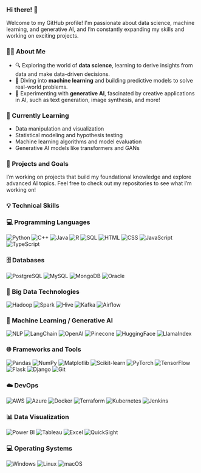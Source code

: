 ### Hi there! 👋

Welcome to my GitHub profile! I'm passionate about data science, machine learning, and generative AI, and I’m constantly expanding my skills and working on exciting projects.

### 🧑‍💻 About Me
- 🔍 Exploring the world of **data science**, learning to derive insights from data and make data-driven decisions.
- 🤖 Diving into **machine learning** and building predictive models to solve real-world problems.
- 🎨 Experimenting with **generative AI**, fascinated by creative applications in AI, such as text generation, image synthesis, and more!

### 🌱 Currently Learning
- Data manipulation and visualization
- Statistical modeling and hypothesis testing
- Machine learning algorithms and model evaluation
- Generative AI models like transformers and GANs

### 🚀 Projects and Goals
I’m working on projects that build my foundational knowledge and explore advanced AI topics. Feel free to check out my repositories to see what I’m working on!


### 💡 Technical Skills
### 💻 Programming Languages
<p>
  <img src="https://img.shields.io/badge/Python-3776AB?logo=python&logoColor=white" alt="Python">
  <img src="https://img.shields.io/badge/C++-00599C?logo=c%2B%2B&logoColor=white" alt="C++">
  <img src="https://img.shields.io/badge/Java-D72B1B?logo=java&logoColor=white" alt="Java">
  <img src="https://img.shields.io/badge/R-276DC3?logo=r&logoColor=white" alt="R">
  <img src="https://img.shields.io/badge/SQL-4479A1?logo=sqlite&logoColor=white" alt="SQL">
  <img src="https://img.shields.io/badge/HTML-E34F26?logo=html5&logoColor=white" alt="HTML">
  <img src="https://img.shields.io/badge/CSS-1572B6?logo=css3&logoColor=white" alt="CSS">
  <img src="https://img.shields.io/badge/JavaScript-F7DF1E?logo=javascript&logoColor=black" alt="JavaScript">
  <img src="https://img.shields.io/badge/TypeScript-3178C6?logo=typescript&logoColor=white" alt="TypeScript">
</p>

### 🗄️ Databases
<p>
  <img src="https://img.shields.io/badge/PostgreSQL-336791?logo=postgresql&logoColor=white" alt="PostgreSQL">
  <img src="https://img.shields.io/badge/MySQL-4479A1?logo=mysql&logoColor=white" alt="MySQL">
  <img src="https://img.shields.io/badge/MongoDB-47A248?logo=mongodb&logoColor=white" alt="MongoDB">
  <img src="https://img.shields.io/badge/Oracle-F80000?logo=oracle&logoColor=white" alt="Oracle">
</p>

### 🔹 Big Data Technologies
<p>
  <img src="https://img.shields.io/badge/Hadoop-66CCFF?logo=apache-hadoop&logoColor=black" alt="Hadoop">
  <img src="https://img.shields.io/badge/Spark-E25A1C?logo=apache-spark&logoColor=white" alt="Spark">
  <img src="https://img.shields.io/badge/Hive-FDEE21?logo=apache-hive&logoColor=black" alt="Hive">
  <img src="https://img.shields.io/badge/Kafka-231F20?logo=apache-kafka&logoColor=white" alt="Kafka">
  <img src="https://img.shields.io/badge/Airflow-017CEE?logo=apache-airflow&logoColor=white" alt="Airflow">
</p>

### 🧠 Machine Learning / Generative AI
<p>
<img src="https://img.shields.io/badge/NLP-4B8BBE?logo=language&logoColor=white" alt="NLP">
<img src="https://img.shields.io/badge/LangChain-3E7C17?logo=language&logoColor=white" alt="LangChain">
<img src="https://img.shields.io/badge/OpenAI-412991?logo=openai&logoColor=white" alt="OpenAI">
<img src="https://img.shields.io/badge/Pinecone-00C8E6?logo=pinecone&logoColor=white" alt="Pinecone">
<img src="https://img.shields.io/badge/HuggingFace-F8C52C?logo=hugging-face&logoColor=black" alt="HuggingFace">
<img src="https://img.shields.io/badge/LlamaIndex-FF6347?logo=language&logoColor=white" alt="LlamaIndex">
</p>

### 🌐 Frameworks and Tools
<p>
  <img src="https://img.shields.io/badge/Pandas-150458?logo=pandas&logoColor=white" alt="Pandas">
  <img src="https://img.shields.io/badge/NumPy-013243?logo=numpy&logoColor=white" alt="NumPy">
  <img src="https://img.shields.io/badge/Matplotlib-003b57?logo=matplotlib&logoColor=white" alt="Matplotlib">
  <img src="https://img.shields.io/badge/Scikit--learn-F7931E?logo=scikit-learn&logoColor=white" alt="Scikit-learn">
  <img src="https://img.shields.io/badge/PyTorch-EE4C2C?logo=pytorch&logoColor=white" alt="PyTorch">
  <img src="https://img.shields.io/badge/TensorFlow-FF6F20?logo=tensorflow&logoColor=white" alt="TensorFlow">
  <img src="https://img.shields.io/badge/Flask-000000?logo=flask&logoColor=white" alt="Flask">
  <img src="https://img.shields.io/badge/Django-092E20?logo=django&logoColor=white" alt="Django">
  <img src="https://img.shields.io/badge/Git-F05032?logo=git&logoColor=white" alt="Git">
</p>

### ☁️ DevOps
<p>
  <img src="https://img.shields.io/badge/AWS-232F3E?logo=amazon-aws&logoColor=white" alt="AWS">
  <img src="https://img.shields.io/badge/Azure-0078D4?logo=microsoft-azure&logoColor=white" alt="Azure">
  <img src="https://img.shields.io/badge/Docker-2496ED?logo=docker&logoColor=white" alt="Docker">
  <img src="https://img.shields.io/badge/Terraform-623CE4?logo=terraform&logoColor=white" alt="Terraform">
  <img src="https://img.shields.io/badge/Kubernetes-326CE5?logo=kubernetes&logoColor=white" alt="Kubernetes">
  <img src="https://img.shields.io/badge/Jenkins-D24939?logo=jenkins&logoColor=white" alt="Jenkins">
</p>

### 📊 Data Visualization
<p>
  <img src="https://img.shields.io/badge/Power%20BI-F2C94C?logo=powerbi&logoColor=black" alt="Power BI">
  <img src="https://img.shields.io/badge/Tableau-E97627?logo=tableau&logoColor=white" alt="Tableau">
  <img src="https://img.shields.io/badge/Excel-217346?logo=microsoft-excel&logoColor=white" alt="Excel">
  <img src="https://img.shields.io/badge/QuickSight-FF9900?logo=amazon-aws&logoColor=black" alt="QuickSight">
</p>


### 💻 Operating Systems
<p>
  <img src="https://img.shields.io/badge/Windows-0078D6?logo=windows&logoColor=white" alt="Windows">
  <img src="https://img.shields.io/badge/Linux-FCC624?logo=linux&logoColor=black" alt="Linux">
  <img src="https://img.shields.io/badge/macOS-000000?logo=apple&logoColor=white" alt="macOS">
</p>


